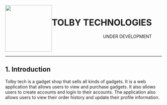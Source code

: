 <div align="center" style='display:inline-flex'>

<img src="https://i.ibb.co/0qfcPnY/tolby.png" width="150" height="150">
<br/>
<div style='text-align:right'>
    <h1><b>TOLBY TECHNOLOGIES</b></h1>
    <p style='padding-left:2rem'> UNDER DEVELOPMENT</p>
</div>
</div>

<br/>
<hr>

## 1. Introduction

Tolby tech is a gadget shop that sells all kinds of gadgets. It is a web application that allows users to view and purchase gadgets. It also allows users to create accounts and login to their accounts. The application also allows users to view their order history and update their profile information.
